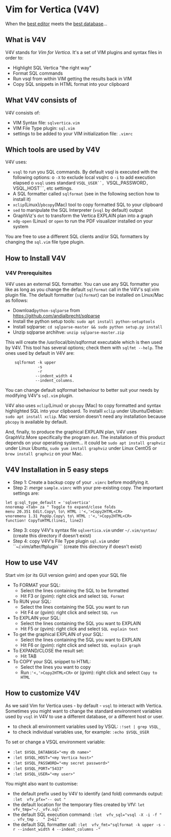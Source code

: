 ﻿# Vim for Vertica (V4V)
When the [best editor](www.vim.org) meets the [best database](www.vertica.com)...

## What is V4V 
V4V stands for *Vim for Vertica*. It's a set of VIM plugins and syntax files in order to: 
- Highlight SQL Vertica "the right way" 
- Format SQL commands 
- Run vsql from within VIM getting the results back in VIM 
- Copy SQL snippets in HTML format into your clipboard 

## What V4V consists of 
V4V consists of: 
- VIM Syntax file: ```sqlvertica.vim```
- VIM File Type plugin: ```sql.vim```
- settings to be added to your VIM initialization file: ```.vimrc``` 

## Which tools are used by V4V 
V4V uses: 
- ```vsql``` to run you SQL commands. By default vsql is executed with the following options: 
  o ```-X``` to exclude local vsqlrc 
  o ```-i``` to add execution elapsed 
  o ```vsql``` uses standard ```VSQL_USER``, ```VSQL_PASSWORD```, ```VSQL_HOST```, etc settings. 
- A SQL formatter called ```sqlformat``` (see in the following section how to install it) 
-  ```xclip```(Linux)/```pbcopy```(Mac) tool to copy formatted SQL to your clipboard 
- ```sed``` to manipulate the SQL Interpreter (```vsql``` by default) output
- GraphViz's ```dot``` to transform the Vertica EXPLAIN plan into a graph
- ```xdg-open``` (Linux) or ```open``` to run the PDF visualizer installed on your system

You are free to use a different SQL clients and/or SQL formatters by changing the ``sql.vim`` file type plugin. 

## How to Install V4V 
### V4V Prerequisites
V4V uses an external SQL formatter. You can use any SQL formatter you like as long as you change the default ```sqlformat``` call in the V4V's sql.vim plugin file.
The default formatter (```sqlformat```) can be installed on Linux/Mac as follows:
- Download```python-sqlparse``` from https://github.com/andialbrecht/sqlparse 
- Install the python setup tools: ```sudo apt install python-setuptools```  
- Install sqlparse: ```cd sqlparse-master && sudo python setup.py install``` 
- Unzip sqlparse archihve: ```unzip sqlparse-master.zip``` 

This will create the /usr/local/bin/sqlformat executable which is then used by V4V. This tool has several options; check them with ```sqlfmt --help```. The ones used by default in V4V are:
``` 
    sqlformat -k upper 
              -s 
              -r 
             --indent_width 4 
             --indent_columns.
```
You can change default sqlformat behaviour to better suit your needs by modifying V4V's ```sql.vim``` plugin. 

V4V also uses ```xclip```(Linux) or ```pbcopy``` (Mac) to copy formatted and syntax highlighted SQL into your clipboard. To installl ```xclip``` under Ubuntu/Debian: ```sudo apt install xclip```.
Mac version doesn't need any installation because ```pbcopy``` is available by default.

And, finally, to produce the graphical EXPLAIN plan, V4V uses GraphViz.More specifically the program ```dot```. The installation of this product depends on your operating system... it could be ```sudo apt install graphviz``` under Linux Ubuntu, ```sudo yum install graphviz``` under Linux CentOS or ```brew install graphviz``` on your Mac.

## V4V Installation in 5 easy steps

 - Step 1: Create a backup copy of your ```.vimrc``` before modifying it. 
 - Step 2:   *merge*  ```sample.vimrc``` with your pre-existing copy. The important settings are: 
```vim
let g:sql_type_default = 'sqlvertica'
nnoremap <Tab> za " Toggle to expand/close folds 
menu 20.351 Edit.Copy\ to\ HTML :'<,'>Copy2HTML<CR> 
vnoremenu 1.31 PopUp.Copy\ to\ HTML :'<,'>Copy2HTML<CR> 
function! CopyToHTML(line1, line2) 
```

- Step 3: copy V4V's syntax file ```sqlvertica.vim``` under ```~/.vim/syntax/```  (create this directory if doesn't exist) 
- Step 4: copy V4V's File Type plugin ```sql.vim``` under ``~/.vim/after/ftplugin```  (create this directory if doesn't exist) 


## How to use V4V 
Start vim (or its GUI version gvim) and open your SQL file 

- To FORMAT your SQL: 
	- Select the lines containing the SQL to be formatted 
   - Hit F3 or (gvim): right click and select ```SQL Format``` 
- To RUN your SQL: 
   - Select the lines containing the SQL you want to run 
   - Hit F4 or (gvim): right click and select ```SQL run```    
- To EXPLAIN your SQL: 
   - Select the lines containing the SQL you want to EXPLAIN 
   - Hit F5 or (gvim): right click and select ```SQL explain text``` 
- To get the graphical EXPLAIN of your SQL: 
   - Select the lines containing the SQL you want to EXPLAIN 
   - Hit F6 or (gvim): right click and select ```SQL explain graph``` 
- To EXPAND/CLOSE the result set:  
   - Hit TAB 
- To COPY your SQL snippet to HTML: 
   - Select the lines you want to copy 
   - Run :```'<,'>Copy2HTML<CR>``` or (gvim): right click and select ```Copy to HTML``` 

## How to customize V4V
As we said Vim for Vertica uses - by default - ```vsql``` to interact with Vertica. Sometimes you might want to change the standard environment variables used by ```vsql``` in V4V to use a different database, or a different host or user.  
 - to check all environment variables used by VSQL: ```:!set | grep VSQL_```
- to check  individual variables use, for example: ```:echo $VSQL_USER```

To set or change a VSQL environment variable:
 - ```:let $VSQL_DATABASE="<my db name>"```
 - ```:let $VSQL_HOST="<my Vertica host>"```
 - ```:let $VSQL_PASSWORD="<my secret password>"```
 - ```:let $VSQL_PORT="5433"```
 - ```:let $VSQL_USER="<my user>"```

You might also want to customise:
- the default prefix used by V4V to identify (and fold) commands output: ```:let  vfv_pfx="-- out "``` 
- the default location for the temporary files created by VfV: ```let vfv_tmp="~/._vfv.sql"```
- the default SQL execution command: ```:let  vfv_sql="vsql -X -i -f "  . vfv_tmp .  " 2>&1"```
- the default SQL formatter call: ```:let  vfv_fmt="sqlformat -k upper -s -r --indent_width 4 --indent_columns -"```



